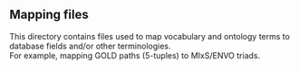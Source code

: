 ## Mapping files
This directory contains files used to map vocabulary and ontology terms to database fields and/or other terminologies.  
For example, mapping GOLD paths (5-tuples) to MIxS/ENVO triads.  
